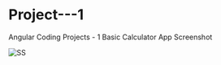 # Project---1

Angular Coding Projects - 1
Basic Calculator App Screenshot

![SS](https://user-images.githubusercontent.com/87161036/155337330-c2e4bae7-e880-4b8a-9d44-312faccf579a.PNG)
